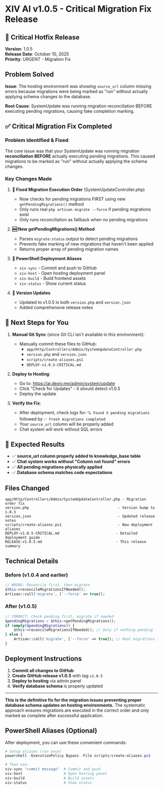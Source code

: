 # XIV AI v1.0.5 - Critical Migration Fix Release

## 🚨 Critical Hotfix Release

**Version**: 1.0.5  
**Release Date**: October 10, 2025  
**Priority**: URGENT - Migration Fix  

## Problem Solved

**Issue**: The hosting environment was showing `source_url` column missing errors because migrations were being marked as "run" without actually applying schema changes to the database.

**Root Cause**: SystemUpdate was running migration reconciliation BEFORE executing pending migrations, causing fake completion marking.

## ✅ Critical Migration Fix Completed

### Problem Identified & Fixed
The core issue was that your SystemUpdate was running migration **reconciliation BEFORE** actually executing pending migrations. This caused migrations to be marked as "run" without actually applying the schema changes.

### Key Changes Made

1. **🔧 Fixed Migration Execution Order** (SystemUpdateController.php)
   - Now checks for pending migrations FIRST using new `getPendingMigrations()` method
   - Only runs real `php artisan migrate --force` if pending migrations exist
   - Only runs reconciliation as fallback when no pending migrations

2. **🆕 New getPendingMigrations() Method**
   - Parses `migrate:status` output to detect pending migrations
   - Prevents fake marking of new migrations that haven't been applied
   - Returns proper array of pending migration names

3. **📱 PowerShell Deployment Aliases**
   - `xiv-sync` - Commit and push to GitHub
   - `xiv-host` - Open hosting deployment panel
   - `xiv-build` - Build frontend assets
   - `xiv-status` - Show current status

4. **📝 Version Updates**
   - Updated to v1.0.5 in both `version.php` and `version.json`
   - Added comprehensive release notes

## 🚀 Next Steps for You

1. **Manual Git Sync** (since Git CLI isn't available in this environment):
   - Manually commit these files to GitHub:
     - `app/Http/Controllers/Admin/SystemUpdateController.php`
     - `version.php` and `version.json` 
     - `scripts/create-aliases.ps1`
     - `DEPLOY-v1.0.5-CRITICAL.md`

2. **Deploy to Hosting**:
   - Go to: https://ai.dexiv.me/admin/system/update
   - Click "Check for Updates" - it should detect v1.0.5
   - Deploy the update

3. **Verify the Fix**:
   - After deployment, check logs for: `🔍 Found X pending migrations` followed by `✅ Fresh migrations completed`
   - Your `source_url` column will be properly added
   - Chat system will work without SQL errors

## 🎯 Expected Results

- ✅ **source_url column properly added to knowledge_base table**
- ✅ **Chat system works without "Column not found" errors**
- ✅ **All pending migrations physically applied**
- ✅ **Database schema matches code expectations**

## Files Changed

```
app/Http/Controllers/Admin/SystemUpdateController.php - Migration order fix
version.php                                         - Version bump to 1.0.5
version.json                                        - Updated release notes
scripts/create-aliases.ps1                          - New deployment aliases
DEPLOY-v1.0.5-CRITICAL.md                          - Detailed deployment guide
RELEASE-v1.0.5.md                                  - This release summary
```

## Technical Details

### Before (v1.0.4 and earlier)
```php
// WRONG: Reconcile first, then migrate
$this->reconcileMigrationsIfNeeded();
Artisan::call('migrate', ['--force' => true]);
```

### After (v1.0.5)
```php
// CORRECT: Check pending first, migrate if needed
$pendingMigrations = $this->getPendingMigrations();
if (empty($pendingMigrations)) {
    $this->reconcileMigrationsIfNeeded(); // Only if nothing pending
} else {
    Artisan::call('migrate', ['--force' => true]); // Real migrations first
}
```

## Deployment Instructions

1. **Commit all changes to GitHub**
2. **Create GitHub release v1.0.5** with tag `v1.0.5`
3. **Deploy to hosting** via admin panel
4. **Verify database schema** is properly updated

---

**This is the definitive fix for the migration issues preventing proper database schema updates on hosting environments.** The systematic approach ensures migrations are executed in the correct order and only marked as complete after successful application.

## PowerShell Aliases (Optional)

After deployment, you can use these convenient commands:
```powershell
# Setup aliases (run once)
powershell -ExecutionPolicy Bypass -File scripts/create-aliases.ps1

# Then use:
xiv-sync "commit message"  # Commit and push
xiv-host                   # Open hosting panel
xiv-build                  # Build assets
xiv-status                 # Show status
```